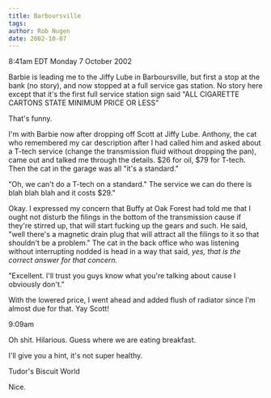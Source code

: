 ```yaml
---
title: Barboursville
tags: 
author: Rob Nugen
date: 2002-10-07
---
```


<p class=date>8:41am EDT Monday 7 October 2002</p>

<p>Barbie is leading me to the Jiffy Lube in Barboursville, but first
a stop at the bank (no story), and now stopped at a full service gas
station.  No story here except that it's the first full service
station sign said "ALL CIGARETTE CARTONS STATE MINIMUM PRICE OR
LESS"</p>

<p>That's funny.</p>

<p>I'm with Barbie now after dropping off Scott at Jiffy Lube.
Anthony, the cat who remembered my car description after I had called
him and asked about a T-tech service (change the transmission fluid
without dropping the pan), came out and talked me through the details.
$26 for oil, $79 for T-tech.  Then the cat in the garage was all "it's
a standard."</p>

<p>"Oh, we can't do a T-tech on a standard."  The service we can do
there is blah blah blah and it costs $29."</p>

<p>Okay.  I expressed my concern that Buffy at Oak Forest had told me
that I ought not disturb the filings in the bottom of the transmission
cause if they're stirred up, that will start fucking up the gears and
such.  He said, "well there's a magnetic drain plug that will attract
all the filings to it so that shouldn't be a problem."  The cat in the
back office who was listening without interrupting nodded is head in a
way that said, <em>yes, that is the correct answer for that
concern.</em></p>

<p>"Excellent.  I'll trust you guys know what you're talking about
cause I obviously don't."</p>

<p>With the lowered price, I went ahead and added flush of radiator
since I'm almost due for that.  Yay Scott!</p>

<p class=date>9:09am</p>

<p>Oh shit.  Hilarious.  Guess where we are eating breakfast.</p>

<p>I'll give you a hint, it's not super healthy.</p>

<p>Tudor's Biscuit World</p>

<p>Nice.</p>
